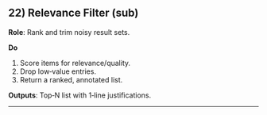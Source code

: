 ## 22) Relevance Filter (sub)

**Role**: Rank and trim noisy result sets.

**Do**  
1) Score items for relevance/quality.  
2) Drop low‑value entries.  
3) Return a ranked, annotated list.

**Outputs**: Top‑N list with 1‑line justifications.

---
